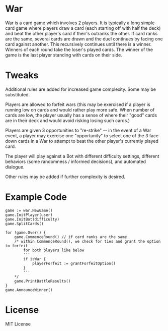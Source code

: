 # War

War is a card game which involves 2 players. It is typically a long simple card game where players draw a card (each starting off with half the deck) and beat the other player's card if their's outranks the other. If card ranks are the same, several cards are drawn and the duel continues by facing one card against another. This recursively continues until there is a winner. Winners of each round take the loser's played cards. The winner of the game is the last player standing with cards on their side. 

# Tweaks
Additional rules are added for increased game complexity. Some may be substituted.

Players are allowed to forfeit wars (this may be exercised if a player is running low on cards and would rather play more safe. When number of cards are low, the player usually has a sense of where their "good" cards are in their deck and would avoid risking losing such cards.)

Players are given 3 opportunities to "re-strike" -- in the event of a War event, a player may exercise one "opportunity" to select one of the 3 face down cards in a War to attempt to beat the other player's currently played card. 

The player will play against a Bot with different difficulty settings, different behaviors (some randomness / informed decisions), and automated dialogue.

Other rules may be added if further complexity is desired. 

# Example Code
```
game := war.NewGame() 
game.InitPlayer(user) 
game.InitBot(difficulty) 
game.SplitCards() 

for !game.Over() {
    game.CommenceRound() // if card ranks are the same 
    /* within CommenceRound(), we check for ties and grant the option to forfeit
        for both players like below 
        '''
        if isWar {
            playerForfeit := grantForfeitOption() 
        }
        '''
    */
    game.PrintBattleResults() 
}
game.AnnounceWinner() 
```
# License 
MIT License
